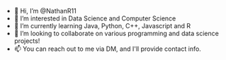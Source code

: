 - 👋 Hi, I’m @NathanR11
- 👀 I’m interested in Data Science and Computer Science
- 🌱 I’m currently learning Java, Python, C++, Javascript and R
- 💞️ I’m looking to collaborate on various programming and data science projects!
- 📫 You can reach out to me via DM, and I'll provide contact info.

<!---
NathanR11/NathanR11 is a ✨ special ✨ repository because its `README.md` (this file) appears on your GitHub profile.
You can click the Preview link to take a look at your changes.
--->
